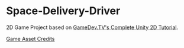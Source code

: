 # Space-Delivery-Driver

2D Game Project based on [GameDev.TV's Complete Unity 2D Tutorial](https://www.gamedev.tv/courses/1394720). 

[Game Asset Credits](/Documentation/credits.md)
